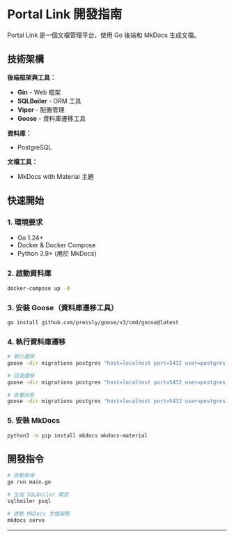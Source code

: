 # Portal Link 開發指南

Portal Link 是一個文檔管理平台，使用 Go 後端和 MkDocs 生成文檔。

## 技術架構

**後端框架與工具：**
- **Gin** - Web 框架
- **SQLBoiler** - ORM 工具
- **Viper** - 配置管理
- **Goose** - 資料庫遷移工具

**資料庫：**
- PostgreSQL

**文檔工具：**
- MkDocs with Material 主題

## 快速開始

### 1. 環境要求
- Go 1.24+
- Docker & Docker Compose
- Python 3.9+ (用於 MkDocs)

### 2. 啟動資料庫
```bash
docker-compose up -d
```

### 3. 安裝 Goose（資料庫遷移工具）
```bash
go install github.com/pressly/goose/v3/cmd/goose@latest
```

### 4. 執行資料庫遷移
```bash
# 執行遷移
goose -dir migrations postgres "host=localhost port=5432 user=postgres password=postgres dbname=portal_link sslmode=disable search_path=portal_link" up

# 回滾遷移
goose -dir migrations postgres "host=localhost port=5432 user=postgres password=postgres dbname=portal_link sslmode=disable search_path=portal_link" down

# 查看狀態
goose -dir migrations postgres "host=localhost port=5432 user=postgres password=postgres dbname=portal_link sslmode=disable search_path=portal_link" status
```

### 5. 安裝 MkDocs
```bash
python3 -m pip install mkdocs mkdocs-material
```

## 開發指令

```bash
# 啟動後端
go run main.go

# 生成 SQLBoiler 模型
sqlboiler psql

# 啟動 MkDocs 文檔服務
mkdocs serve
```

---
